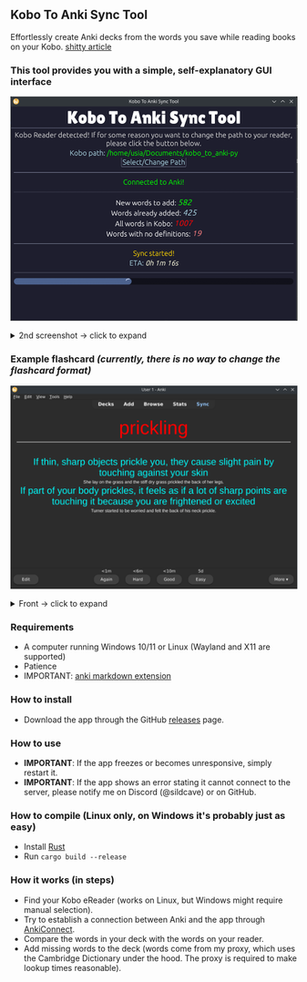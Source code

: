 
## Kobo To Anki Sync Tool
Effortlessly create Anki decks from the words you save while reading books on your Kobo. [shitty article](https://goodereader.com/blog/kobo-ereader-news/kobo-e-readers-now-save-words-you-looked-up-in-the-dictionary)

### This tool provides you with a simple, self-explanatory GUI interface
![This is an alt text.](https://raw.githubusercontent.com/SildCave/kobo-to-anki/refs/heads/main/screenshots/s1.png "GUI")

<details>
<summary>2nd screenshot -> click to expand</summary>
<IMG src="https://github.com/SildCave/kobo-to-anki/blob/main/screenshots/s2.png?raw=true" alt="image.png" />
</details>

### Example flashcard _(currently, there is no way to change the flashcard format)_
![This is an alt text.](https://github.com/SildCave/kobo-to-anki/blob/main/screenshots/s4.png?raw=true "FLASHCARD")

<details>
<summary>Front -> click to expand</summary>
<IMG src="https://github.com/SildCave/kobo-to-anki/blob/main/screenshots/s3.png?raw=true" alt="image.png" />
</details>

### Requirements
- A computer running Windows 10/11 or Linux (Wayland and X11 are supported)
- Patience
- IMPORTANT: [anki markdown extension](https://ankiweb.net/shared/info/1087328706)

### How to install
- Download the app through the GitHub [releases](https://github.com/SildCave/kobo-to-anki/releases/tag/beta) page.

### How to use
- **IMPORTANT**: If the app freezes or becomes unresponsive, simply restart it.
- **IMPORTANT**: If the app shows an error stating it cannot connect to the server, please notify me on Discord (@sildcave) or on GitHub.

### How to compile (Linux only, on Windows it's probably just as easy)
- Install [Rust](https://www.rust-lang.org/)
- Run `cargo build --release`

### How it works (in steps)
- Find your Kobo eReader (works on Linux, but Windows might require manual selection).
- Try to establish a connection between Anki and the app through [AnkiConnect](https://ankiweb.net/shared/info/2055492159).
- Compare the words in your deck with the words on your reader.
- Add missing words to the deck (words come from my proxy, which uses the Cambridge Dictionary under the hood. The proxy is required to make lookup times reasonable).

